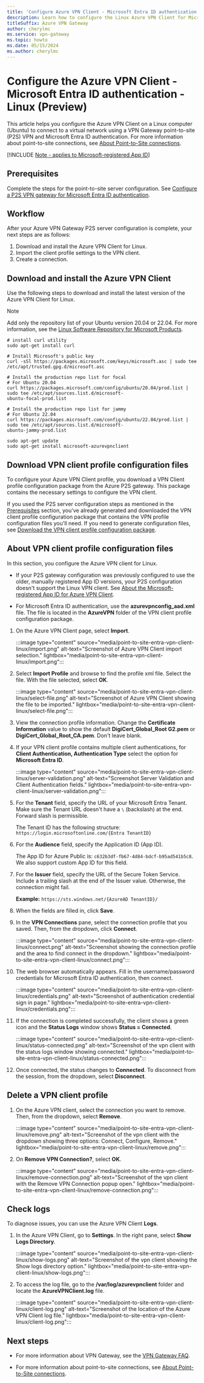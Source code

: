 ```yaml
---
title: 'Configure Azure VPN Client - Microsoft Entra ID authentication - Linux'
description: Learn how to configure the Linux Azure VPN Client for Microsoft Entra ID authentication for gateways configured to use the Microsoft-registered Azure VPN Client App ID.
titleSuffix: Azure VPN Gateway
author: cherylmc
ms.service: vpn-gateway
ms.topic: howto
ms.date: 05/15/2024
ms.author: cherylmc
---
```


# Configure the Azure VPN Client - Microsoft Entra ID authentication - Linux (Preview)

This article helps you configure the Azure VPN Client on a Linux computer (Ubuntu) to connect to a virtual network using a VPN Gateway point-to-site (P2S) VPN and Microsoft Entra ID authentication. For more information about point-to-site connections, see [About Point-to-Site connections](point-to-site-about.md).

[!INCLUDE [Note - applies to Microsoft-registered App ID](../../includes/vpn-gateway-entra-registered-app-openvpn-note.md)]

## Prerequisites

Complete the steps for the point-to-site server configuration. See [Configure a P2S VPN gateway for Microsoft Entra ID authentication](point-to-site-entra-gateway.md).

## Workflow

After your Azure VPN Gateway P2S server configuration is complete, your next steps are as follows:

1. Download and install the Azure VPN Client for Linux.
1. Import the client profile settings to the VPN client.
1. Create a connection.

## Download and install the Azure VPN Client

Use the following steps to download and install the latest version of the Azure VPN Client for Linux.

> [!NOTE]
> Add only the repository list of your Ubuntu version 20.04 or 22.04.
> For more information, see the [Linux Software Repository for Microsoft Products](/linux/packages).

```CLI
# install curl utility
sudo apt-get install curl

# Install Microsoft's public key
curl -sSl https://packages.microsoft.com/keys/microsoft.asc | sudo tee /etc/apt/trusted.gpg.d/microsoft.asc

# Install the production repo list for focal
# For Ubuntu 20.04
curl https://packages.microsoft.com/config/ubuntu/20.04/prod.list | sudo tee /etc/apt/sources.list.d/microsoft-
ubuntu-focal-prod.list

# Install the production repo list for jammy
# For Ubuntu 22.04
curl https://packages.microsoft.com/config/ubuntu/22.04/prod.list | sudo tee /etc/apt/sources.list.d/microsoft-
ubuntu-jammy-prod.list

sudo apt-get update
sudo apt-get install microsoft-azurevpnclient
```

## Download VPN client profile configuration files

To configure your Azure VPN Client profile, you download a VPN Client profile configuration package from the Azure P2S gateway. This package contains the necessary settings to configure the VPN client.

If you used the P2S server configuration steps as mentioned in the [Prerequisites](#prerequisites) section, you've already generated and downloaded the VPN client profile configuration package that contains the VPN profile configuration files you'll need. If you need to generate configuration files, see [Download the VPN client profile configuration package](point-to-site-entra-gateway.md#download).

## About VPN client profile configuration files

In this section, you configure the Azure VPN client for Linux.

* If your P2S gateway configuration was previously configured to use the older, manually registered App ID versions, your P2S configuration doesn't support the Linux VPN client. See [About the Microsoft-registered App ID for Azure VPN Client](point-to-site-entra-gateway.md).

* For Microsoft Entra ID authentication, use the **azurevpnconfig_aad.xml** file. The file is located in the **AzureVPN** folder of the VPN client profile configuration package.

1. On the Azure VPN Client page, select **Import**.

   :::image type="content" source="media/point-to-site-entra-vpn-client-linux/import.png" alt-text="Screenshot of Azure VPN Client import selection." lightbox="media/point-to-site-entra-vpn-client-linux/import.png":::

1. Select **Import Profile** and browse to find the profile xml file. Select the file. With the file selected, select **OK**.

   :::image type="content" source="media/point-to-site-entra-vpn-client-linux/select-file.png" alt-text="Screenshot of Azure VPN Client showing the file to be imported." lightbox="media/point-to-site-entra-vpn-client-linux/select-file.png":::

1. View the connection profile information. Change the **Certificate Information** value to show the default **DigiCert_Global_Root G2.pem** or **DigiCert_Global_Root_CA.pem**. Don't leave blank.

1. If your VPN client profile contains multiple client authentications, for **Client Authentication, Authentication Type** select the option for **Microsoft Entra ID**.

   :::image type="content" source="media/point-to-site-entra-vpn-client-linux/server-validation.png" alt-text="Screenshot Server Validation and Client Authentication fields." lightbox="media/point-to-site-entra-vpn-client-linux/server-validation.png":::

1. For the **Tenant** field, specify the URL of your Microsoft Entra Tenant. Make sure the Tenant URL doesn't have a `\` (backslash) at the end. Forward slash is permissible.

   The Tenant ID has the following structure:
`https://login.microsoftonline.com/{Entra TenantID}`

1. For the **Audience** field, specify the Application ID (App ID).

   The App ID for Azure Public is: `c632b3df-fb67-4d84-bdcf-b95ad541b5c8`. We also support  custom App ID for this field.

1. For the **Issuer** field, specify the URL of the Secure Token Service. Include a trailing slash at the end of the Issuer value. Otherwise, the connection might fail.

   **Example:** `https://sts.windows.net/{AzureAD TenantID}/`

1. When the fields are filled in, click **Save**.

1. In the **VPN Connections** pane, select the connection profile that you saved. Then, from the dropdown, click **Connect**.

   :::image type="content" source="media/point-to-site-entra-vpn-client-linux/connect.png" alt-text="Screenshot showing the connection profile and the area to find connect in the dropdown." lightbox="media/point-to-site-entra-vpn-client-linux/connect.png":::

1. The web browser automatically appears. Fill in the username/password credentials for Microsoft Entra ID authentication, then connect.

   :::image type="content" source="media/point-to-site-entra-vpn-client-linux/credentials.png" alt-text="Screenshot of authentication credential sign in page." lightbox="media/point-to-site-entra-vpn-client-linux/credentials.png":::

1. If the connection is completed successfully, the client shows a green icon and the **Status Logs** window shows **Status = Connected**.

   :::image type="content" source="media/point-to-site-entra-vpn-client-linux/status-connected.png" alt-text="Screenshot of the vpn client with the status logs window showing connected." lightbox="media/point-to-site-entra-vpn-client-linux/status-connected.png":::

1. Once connected, the status changes to **Connected**. To disconnect from the session, from the dropdown, select **Disconnect**.

## Delete a VPN client profile

1. On the Azure VPN client, select the connection you want to remove. Then, from the dropdown, select **Remove**.

   :::image type="content" source="media/point-to-site-entra-vpn-client-linux/remove.png" alt-text="Screenshot of the vpn client with the dropdown showing three options: Connect, Configure, Remove." lightbox="media/point-to-site-entra-vpn-client-linux/remove.png":::

1. On **Remove VPN Connection?**, select **OK**.

   :::image type="content" source="media/point-to-site-entra-vpn-client-linux/remove-connection.png" alt-text="Screenshot of the vpn client with the Remove VPN Connection popup open." lightbox="media/point-to-site-entra-vpn-client-linux/remove-connection.png":::

## Check logs

To diagnose issues, you can use the Azure VPN Client **Logs**.

1. In the Azure VPN Client, go to **Settings**. In the right pane, select **Show Logs Directory**.

   :::image type="content" source="media/point-to-site-entra-vpn-client-linux/show-logs.png" alt-text="Screenshot of the vpn client showing the Show logs directory option." lightbox="media/point-to-site-entra-vpn-client-linux/show-logs.png":::

1. To access the log file, go to the **/var/log/azurevpnclient** folder and locate the **AzureVPNClient.log** file.

   :::image type="content" source="media/point-to-site-entra-vpn-client-linux/client-log.png" alt-text="Screenshot of the location of the Azure VPN Client log file." lightbox="media/point-to-site-entra-vpn-client-linux/client-log.png":::

## Next steps

* For more information about VPN Gateway, see the [VPN Gateway FAQ](vpn-gateway-vpn-faq.md).

* For more information about point-to-site connections, see [About Point-to-Site connections](point-to-site-about.md).

